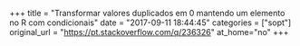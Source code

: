 +++
title = "Transformar valores duplicados em 0 mantendo um elemento no R com condicionais"
date = "2017-09-11 18:44:45"
categories = ["sopt"]
original_url = "https://pt.stackoverflow.com/q/236326"
at_home="no"
+++

